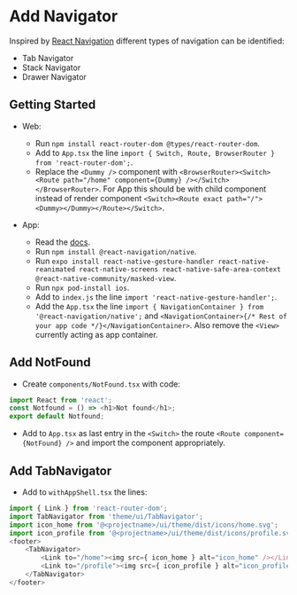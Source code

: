 # Add Navigator

Inspired by [React Navigation](https://reactnavigation.org/) different types of navigation can be identified:
- Tab Navigator
- Stack Navigator
- Drawer Navigator

## Getting Started

- Web:
    - Run `npm install react-router-dom @types/react-router-dom`.
    - Add to `App.tsx` the line `import { Switch, Route, BrowserRouter } from 'react-router-dom';`.
    - Replace the `<Dummy />` component with `<BrowserRouter><Switch><Route path="/home" component={Dummy} /></Switch></BrowserRouter>`. For App this should be with child component instead of render component `<Switch><Route exact path="/"><Dummy></Dummy></Route></Switch>`.

- App:
    - Read the [docs](https://reactnavigation.org/docs/getting-started).
    - Run `npm install @react-navigation/native`.
    - Run `expo install react-native-gesture-handler react-native-reanimated react-native-screens react-native-safe-area-context @react-native-community/masked-view`.
    - Run `npx pod-install ios`.
    - Add to `index.js` the line `import 'react-native-gesture-handler';`.
    - Add the `App.tsx` the line `import { NavigationContainer } from '@react-navigation/native';` and `<NavigationContainer>{/* Rest of your app code */}</NavigationContainer>`. Also remove the `<View>` currently acting as app container.

## Add NotFound

- Create `components/NotFound.tsx` with code:
```javascript
import React from 'react';
const Notfound = () => <h1>Not found</h1>;
export default Notfound;
```
- Add to `App.tsx` as last entry in the `<Switch>` the route `<Route component={NotFound} />` and import the component appropriately.

## Add TabNavigator

- Add to `withAppShell.tsx` the lines:
```javascript
import { Link } from 'react-router-dom';
import TabNavigator from 'theme/ui/TabNavigator';
import icon_home from '@<projectname>/ui/theme/dist/icons/home.svg';
import icon_profile from '@<projectname>/ui/theme/dist/icons/profile.svg';
<footer>
    <TabNavigator>
        <Link to="/home"><img src={ icon_home } alt="icon_home" /></Link>
        <Link to="/profile"><img src={ icon_profile } alt="icon_profile" /></Link>
    </TabNavigator>
</footer>
```
